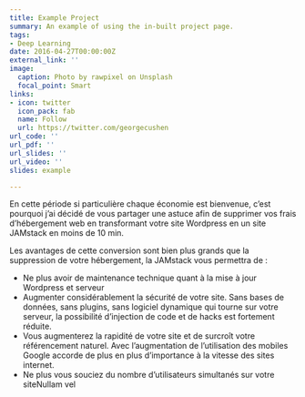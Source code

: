 ```yaml
---
title: Example Project
summary: An example of using the in-built project page.
tags:
- Deep Learning
date: 2016-04-27T00:00:00Z
external_link: ''
image:
  caption: Photo by rawpixel on Unsplash
  focal_point: Smart
links:
- icon: twitter
  icon_pack: fab
  name: Follow
  url: https://twitter.com/georgecushen
url_code: ''
url_pdf: ''
url_slides: ''
url_video: ''
slides: example

---
```

En cette période si particulière chaque économie est bienvenue, c’est pourquoi j’ai décidé de vous partager une astuce afin de supprimer vos frais d’hébergement web en transformant votre site Wordpress en un site JAMstack en moins de 10 min.

Les avantages de cette conversion sont bien plus grands que la suppression de votre hébergement, la JAMstack vous permettra de :

* Ne plus avoir de maintenance technique quant à la mise à jour Wordpress et serveur
* Augmenter considérablement la sécurité de votre site. Sans bases de données, sans plugins, sans logiciel dynamique qui tourne sur votre serveur, la possibilité d’injection de code et de hacks est fortement réduite.
* Vous augmenterez la rapidité de votre site et de surcroît votre référencement naturel. Avec l’augmentation de l’utilisation des mobiles Google accorde de plus en plus d’importance à la vitesse des sites internet.
* Ne plus vous souciez du nombre d’utilisateurs simultanés sur votre siteNullam vel 